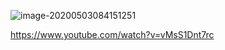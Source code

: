 





![image-20200503084151251](E:\github\ninagu2010.github.io\images\image-20200503084151251.png)



<https://www.youtube.com/watch?v=vMsS1Dnt7rc>













